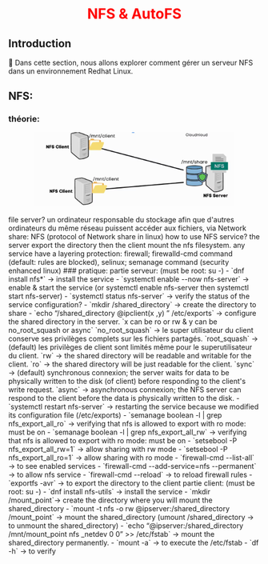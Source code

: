 <h1 align="center" style="color: red;">NFS & AutoFS</h1>

## Introduction
👋 Dans cette section, nous allons explorer comment gérer un serveur NFS dans un environnement Redhat Linux.
## NFS:

### théorie:  
<p align="center">
  <img src="images/nfs.JPG" alt="cap" style="width: 400px;"/>
</p> 
file server?  
un ordinateur responsable du stockage afin que d'autres ordinateurs du même réseau puissent accéder aux fichiers, via Network share: NFS (protocol of Network share in linux)  
how to use NFS service?  
the server export the directory then the client mount the nfs filesystem.  
any service have a layering protection: firewall; firewalld-cmd command (default: rules are blocked),  selinux; semanage command (security enhanced linux)  
### pratique:
partie serveur: (must be root: su -)
- `dnf install nfs*` → install the service
- `systemctl enable --now nfs-server` → enable & start the service  
(or systemctl enable nfs-server then systemctl start nfs-server)  
- `systemctl status nfs-server`  → verify the status of the service
configuration?
- `mkdir /shared_directory` → create the directory to share
- `echo “/shared_directory	@ipclient(x ,y) ” /etc/exports` → configure the shared directory in the server.  
`x can be ro or rw & y can be no_root_squash or async`  
`no_root_squash` → le super utilisateur du client conserve ses privilèges complets sur les fichiers partagés.  
`root_squash` → (default) les privilèges de client sont limités même pour le superutilisateur du client.  
`rw` → the shared directory will be readable and writable for the client. 
`ro` → the shared directory will be just readable for the client.  
`sync` → (default)  synchronous connexion; the server waits for data to be physically written to the disk (of client) before responding to the client's write request. 
`async` → asynchronous connexion; the NFS server can respond to the client before the data is physically written to the disk.
- `systemctl restart nfs-server` → restarting the service because we modified its configuration file (/etc/exports)
- `semanage boolean -l | grep nfs_export_all_ro` → verifying that nfs is allowed to export with ro mode: must be on
- `semanage boolean -l | grep nfs_export_all_rw` → verifying that nfs is allowed to export with ro mode: must be on
- `setsebool -P nfs_export_all_rw=1` → allow sharing with rw mode
- `setsebool -P nfs_export_all_ro=1` → allow sharing with ro mode
- `firewall-cmd --list-all` → to see enabled services
- `firewall-cmd --add-service=nfs --permanent` → to allow nfs service
- `firewall-cmd --reload` → to reload firewall rules
-`exportfs -avr` → to export the directory to the client
partie client: (must be root: su -)
- `dnf install nfs-utils` → install the service
- `mkdir /mount_point`→ create the directory where you will mount the shared_directory
- `mount -t nfs -o rw @ipserver:/shared_directory /mount_point` →  mount the shared_directory  
(umount /shared_directory →  to unmount the shared_directory)
- `echo “@ipserver:/shared_directory /mnt/mount_point nfs _netdev 0 0” >> /etc/fstab` →  mount the shared_directory permanently.
- `mount -a` →  to execute the /etc/fstab
- `df -h` →  to verify
